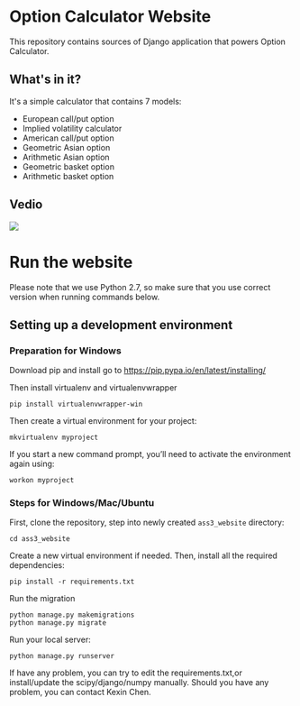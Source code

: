 # Option Calculator Website

This repository contains sources of Django application that powers Option Calculator.

## What's in it?

It's a simple calculator that contains 7 models:

- European call/put option
- Implied volatility calculator
- American call/put option
- Geometric Asian option
- Arithmetic Asian option
- Geometric basket option
- Arithmetic basket option

## Vedio

<img src="https://cl.ly/452m130H1C1H/Screen%20Recording%202018-04-20%20at%2006.36%20%E4%B8%8B%E5%8D%88.gif" />



# Run the website

Please note that we use Python 2.7, so make sure that you use correct version when running commands below.

## Setting up a development environment

### Preparation for Windows

Download pip and install
go to https://pip.pypa.io/en/latest/installing/

Then install virtualenv and virtualenvwrapper

    pip install virtualenvwrapper-win
 
Then create a virtual environment for your project:

    mkvirtualenv myproject
    
If you start a new command prompt, you’ll need to activate the environment again using:

    workon myproject

### Steps for Windows/Mac/Ubuntu

First, clone the repository,
step into newly created `ass3_website` directory:

    cd ass3_website

Create a new virtual environment if needed. Then, install all the required dependencies:

    pip install -r requirements.txt


Run the migration

    python manage.py makemigrations
    python manage.py migrate

Run your local server:

    python manage.py runserver

If have any problem, you can try to edit the requirements.txt,or install/update the scipy/django/numpy manually.
Should you have any problem, you can contact Kexin Chen.
